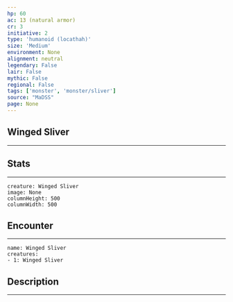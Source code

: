 ```yaml
---
hp: 60
ac: 13 (natural armor)
cr: 3
initiative: 2
type: 'humanoid (locathah)'    
size: 'Medium'
environment: None
alignment: neutral
legendary: False
lair: False
mythic: False
regional: False
tags: ['monster', 'monster/sliver']
source: "MaDSS"
page: None
---
```


## Winged Sliver
---



## Stats
---

```statblock
creature: Winged Sliver
image: None
columnHeight: 500
columnWidth: 500
```

## Encounter
---

```encounter-table
name: Winged Sliver
creatures:
- 1: Winged Sliver
```

## Description
---




